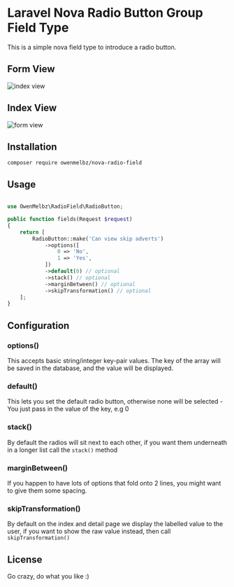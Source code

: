 # Laravel Nova Radio Button Group Field Type

This is a simple nova field type to introduce a radio button.

## Form View

![index view](https://i.imgur.com/XORtlDE.png)

## Index View

![form view](https://i.imgur.com/F9Dof4z.png)

## Installation

`composer require owenmelbz/nova-radio-field`

## Usage

```php

use OwenMelbz\RadioField\RadioButton;

public function fields(Request $request)
{
    return [
        RadioButton::make('Can view skip adverts')
            ->options([
                0 => 'No',
                1 => 'Yes',
            ])
            ->default(0) // optional
            ->stack() // optional
            ->marginBetween() // optional
            ->skipTransformation() // optional
    ];
}

```

## Configuration

### options()

This accepts basic string/integer key-pair values. The key of the array will be saved in the database, and the value will be displayed.

### default()

This lets you set the default radio button, otherwise none will be selected - You just pass in the value of the key, e.g 0

### stack()

By default the radios will sit next to each other, if you want them underneath in a longer list call the `stack()` method

### marginBetween()

If you happen to have lots of options that fold onto 2 lines, you might want to give them some spacing.

### skipTransformation()

By default on the index and detail page we display the labelled value to the user, if you want to show the raw value instead, then call `skipTransformation()`


## License

Go crazy, do what you like :)

